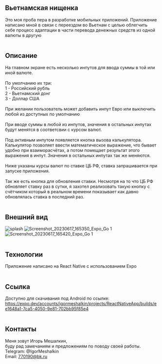 Вьетнамская нищенка
-----------
Это моя проба пера в разработке мобильных приложений. Приложение написано мной в связи с переездом во Вьетнам с целью облегчить себе процесс адаптации в части перевода денежных средств из одной валюты в другую 
<br><br>

Описание
-----------
На главном экране есть несколько инпутов для ввода суммы в той или иной валюте.<br> <br>
По умолчанию их три:
<br>
1 - Российский рубль<br>
2 - Вьетнамский донг<br>
3 - Доллар США<br>
<br>
При желании пользователь может добавить инпут Евро или выключить любой из доступных по умолчанию 
<br><br>
При вводе суммы в любой из инпутов, значения в остальных инпутах будут менятся в соответсвии с курсом валют. 
<br><br>
Под активным инпутом появляется кнопка вызова калькулятора. Калькулятор позволяет ввести математическое выражение, что бывает удобно при взаиморасчётах, а потом помещает результат этого выражения в инпут. Значения в остальных инпутах так же меняются. 
<br><br>
Ниже указаны курсы валют по ставке ЦБ РФ, ставка запрашивается при запуске приложения.
<br><br>
Так же есть кнопка для обновления ставки. Несмотря на то что ЦБ РФ обновляет ставку раз в сутки, я захотел реализовать такую кнопку с счётчиком который в реальном времени показывает как давно обновлялась ставка в последний раз. 
<br><br>

Внешний вид
-----------
![splash](https://github.com/IgorMeshalkin/VietnameseBeggar/assets/97287038/65651da6-308f-4a0b-bb71-34dc0a7b284e)
![Screenshot_20230617_165350_Expo_Go 1](https://github.com/IgorMeshalkin/VietnameseBeggar/assets/97287038/66f0e6d5-5cfc-47fd-9a49-4f13550d8180)
![Screenshot_20230617_165420_Expo_Go 1](https://github.com/IgorMeshalkin/VietnameseBeggar/assets/97287038/910af644-90e8-43ea-9191-59ccf4d7ee9a)
<br><br>

Технологии
-----------
Приложение написано на React Native с использованием Expo
<br><br>

Ссылка 
--------
Доступно для скачивания под Android по ссылке:<br>
https://expo.dev/accounts/igormeshalkin/projects/ReactNativeApp/builds/ee1648a1-7ca5-4050-9e81-702bb95f85e4
<br><br>

Контакты
-----------
Меня зовут Игорь Мешалкин, <br> буду рад замечаниям и предложениям по поводу своей работы.   <br>
Telegram: @IgorMeshalkin   <br>
Email: 770190@bk.ru
